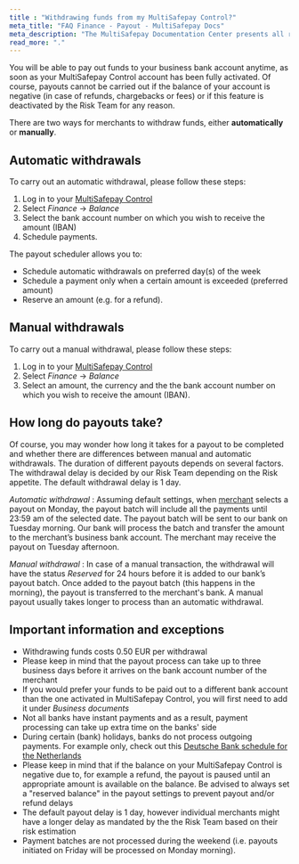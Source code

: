 ```yaml
---
title : "Withdrawing funds from my MultiSafepay Control?"
meta_title: "FAQ Finance - Payout - MultiSafepay Docs"
meta_description: "The MultiSafepay Documentation Center presents all relevant information about our Plugins and API. You can also find support pages for payment methods, tools and general questions as well as the contact details of our Support and Integration Teams."
read_more: "."
---
```

You will be able to pay out funds to your business bank account anytime, as soon as your MultiSafepay Control account has been fully activated. Of course, payouts cannot be carried out if the balance of your account is negative (in case of refunds, chargebacks or fees) or if this feature is deactivated by the Risk Team for any reason. 

There are two ways for merchants to withdraw funds, either **automatically** or **manually**.

## Automatic withdrawals

To carry out an automatic withdrawal, please follow these steps:

1. Log in to your [MultiSafepay Control](https://merchant.multisafepay.com) 
2. Select _Finance_ → _Balance_
3. Select the bank account number on which you wish to receive the amount (IBAN)
4. Schedule payments.

The payout scheduler allows you to:

 * Schedule automatic withdrawals on preferred day(s) of the week
 * Schedule a payment only when a certain amount is exceeded (preferred amount)
 * Reserve an amount (e.g. for a refund).

## Manual withdrawals

To carry out a manual withdrawal, please follow these steps:

1. Log in to your [MultiSafepay Control](https://merchant.multisafepay.com) 
2. Select _Finance_ → _Balance_
3. Select an amount, the currency and the the bank account number on which you wish to receive the amount (IBAN).

## How long do payouts take? 
Of course, you may wonder how long it takes for a payout to be completed and whether there are differences between manual and automatic withdrawals. The duration of different payouts depends on several factors. The withdrawal delay is decided by our Risk Team depending on the Risk appetite. The default withdrawal delay is 1 day.

_Automatic withdrawal_ : Assuming default settings, when [merchant](/faq/general/glossary/#merchant) selects a payout on Monday, the payout batch will include all the payments until 23:59 am of the selected date. The payout batch will be sent to our bank on Tuesday morning. Our bank will process the batch and transfer the amount to the merchant’s business bank account. The merchant may receive the payout on Tuesday afternoon.

_Manual withdrawal_ : In case of a manual transaction, the withdrawal will have the status _Reserved_ for 24 hours before it is added to our bank’s payout batch. Once added to the payout batch (this happens in the morning), the payout is transferred to the merchant's bank. A manual payout usually takes longer to process than an automatic withdrawal.


## Important information and exceptions

* Withdrawing funds costs 0.50 EUR per withdrawal
* Please keep in mind that the payout process can take up to three business days before it arrives on the bank account number of the merchant
* If you would prefer your funds to be paid out to a different bank account than the one activated in MultiSafepay Control, you will first need to add it under _Business documents_
* Not all banks have instant payments and as a result, payment processing can take up extra time on the banks' side
* During certain (bank) holidays, banks do not process outgoing payments. For example only, check out this [Deutsche Bank schedule for the Netherlands](https://www.deutschebank.nl/nl/content/producten_en_services_services_international_holidays_2017.html)
* Please keep in mind that if the balance on your MultiSafepay Control is negative due to, for example a refund, the payout is paused until an appropriate amount is available on the balance. Be advised to always set a "reserved balance" in the payout settings to prevent payout and/or refund delays
* The default payout delay is 1 day, however individual merchants might have a longer delay as mandated by the the Risk Team based on their risk estimation
* Payment batches are not processed during the weekend (i.e. payouts initiated on Friday will be processed on Monday morning).